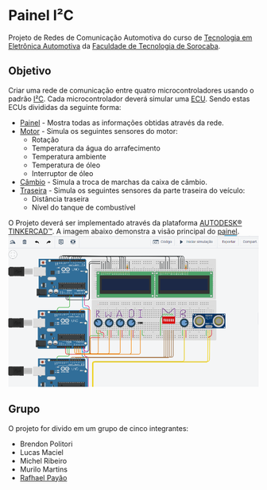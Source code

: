 # Painel I²C
Projeto de Redes de Comunicação Automotiva do curso de [Tecnologia em Eletrônica Automotiva](http://fatecsorocaba.edu.br/curso_ea.asp "Eletrônica Fatec") da [Faculdade de Tecnologia de Sorocaba](http://fatecsorocaba.edu.br/ "Fatec Sorocaba").

## Objetivo
Criar uma rede de comunicação entre quatro microcontroladores usando o padrão [I²C](https://www.i2c-bus.org/specification/ "Padrão I²C").
Cada microcontrolador deverá simular uma [ECU](https://en.wikipedia.org/wiki/Engine_control_unit "Wikipedia EN"). Sendo estas ECUs divididas da seguinte forma:
* [Painel](ecu-painel/main.cpp) - Mostra todas as informações obtidas através da rede.
* [Motor](ecu-motor/main.cpp) - Simula os seguintes sensores do motor:
  - Rotação
  - Temperatura da água do arrafecimento
  - Temperatura ambiente
  - Temperatura de óleo
  - Interruptor de óleo
* [Câmbio](ecu-cambio/main.cpp) - Simula a troca de marchas da caixa de câmbio.
* [Traseira](ecu-traseira/main.cpp) - Simula os seguintes sensores da parte traseira do veículo:
  - Distância traseira
  - Nível do tanque de combustível

O Projeto deverá ser implementado através da plataforma [AUTODESK® TINKERCAD™](https://www.tinkercad.com/ "TINKERCAD"). A imagem abaixo demonstra a visão principal do [painel](https://www.tinkercad.com/things/4LXyvpHGJDU "Projeto no TINKERCAD").
![Imagem principal do painel automotivo](imagens/tinkercad.png?raw=true "Painel principal")

## Grupo
O projeto for divido em um grupo de cinco integrantes:
* Brendon Politori
* Lucas Maciel
* Michel Ribeiro
* Murilo Martins
* [Rafhael Payão](https://github.com/rafaeltmbr/ "GitHub")
